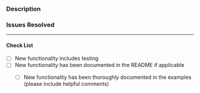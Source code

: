<!--- Texts inside this are invisible and will not be displayed on the pull request -->
### Description
<!--- Describe what this change achieves -->


### Issues Resolved
<!--- List any issues this PR will resolve. e.g.: Fixes #01 -->


---
#### Check List
- [ ] New functionality includes testing
- [ ] New functionality has been documented in the README if applicable
  - [ ] New functionality has been thoroughly documented in the examples (please include helpful comments)
  
